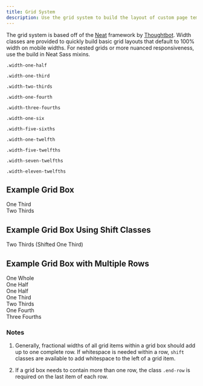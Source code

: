 ```yaml
---
title: Grid System
description: Use the grid system to build the layout of custom page templates.
---
```


The grid system is based off of the [Neat](http://neat.bourbon.io/) framework by [Thoughtbot](https://thoughtbot.com/). Width classes are provided to quickly build basic grid layouts that default to 100% width on mobile widths. For nested grids or more nuanced responsiveness, use the build in Neat Sass mixins.

<div class="grid-box">
  <div class="grid-item width-one-half">
    <p><code>.width-one-half</code></p>
    <p><code>.width-one-third</code></p>
    <p><code>.width-two-thirds</code></p>
    <p><code>.width-one-fourth</code></p>
    <p><code>.width-three-fourths</code></p>
    <p><code>.width-one-six</code></p>
  </div>
  <div class="grid-item width-one-half">
    <p><code>.width-five-sixths</code></p>
    <p><code>.width-one-twelfth</code></p>
    <p><code>.width-five-twelfths</code></p>
    <p><code>.width-seven-twelfths</code></p>
    <p><code>.width-eleven-twelfths</code></p>
  </div>
</div>

## Example Grid Box

<div class="preview">
  <div class="grid-box grid-box-example">
    <div class="grid-item width-one-third">One Third</div>
    <div class="grid-item width-two-thirds">Two Thirds</div>
  </div>
</div>

## Example Grid Box Using Shift Classes

<div class="preview">
  <div class="grid-box grid-box-example">
    <div class="grid-item width-two-thirds shift-one-third">Two Thirds (Shifted One Third)</div>
  </div>
</div>


## Example Grid Box with Multiple Rows

<div class="preview">
  <div class="grid-box grid-box-example">
    <div class="grid-item width-one-whole">One Whole</div>
    <div class="grid-item width-one-half">One Half</div>
    <div class="grid-item width-one-half end-row">One Half</div>
    <div class="grid-item width-one-third">One Third</div>
    <div class="grid-item width-two-thirds end-row">Two Thirds</div>
    <div class="grid-item width-one-fourth">One Fourth</div>
    <div class="grid-item width-three-fourths">Three Fourths</div>
  </div>
</div>

### Notes

1. Generally, fractional widths of all grid items within a grid box should add up to one complete row. If whitespace is needed within a row, `shift` classes are available to add whitespace to the left of a grid item.

1. If a grid box needs to contain more than one row, the class `.end-row` is required on the last item of each row.
